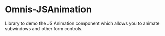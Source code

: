 # Omnis-JSAnimation
Library to demo the JS Animation component which allows you to animate subwindows and other form controls.
